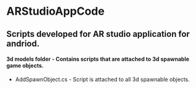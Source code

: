 # ARStudioAppCode

## Scripts developed for AR studio application for andriod. 

#### 3d models folder - Contains scripts that are attached to 3d spawnable game objects.

* AddSpawnObject.cs - Script is attached to all 3d spawnable objects. 


